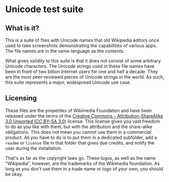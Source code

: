# Unicode test suite

## What is it?

This is a suite of files with Unicode names that old Wikipedia editors once used to take screenshots demonstrating the capabilities of various apps. The file names are in the same language as the contents.

What gives validity to this suite is that it does not consist of some arbitrary Unicode characters. The Unicode strings used in these file names have been in front of two billion Internet users for one and half a decade. They are the most peer-reviewed pieces of Unicode strings in the world. As such, this suite represents a major, widespread Unicode use case.

## Licensing

These files are the properties of Wikimedia Foundation and have been released under the terms of the [Creative Commons – Attribution-ShareAlike 3.0 Unported (CC BY-SA 3.0)](https://creativecommons.org/licenses/by-sa/3.0/) license. This license gives you vast freedom to do as you like with them, but with the attribution and the share-alike obligations. This does not mean you cannot use them in a commercial product. All you have to do is to put them in a dedicated subfolder, add a `readme` or `license` file in that folder that gives due credits, and notify the user during the installation.

That's as far as the copyright laws go. These logos, as well as the name "Wikipedia", however, are the trademarks of the Wikimedia foundation. As long as you don't use them in a trade name or logo of your own, you should be okay.
